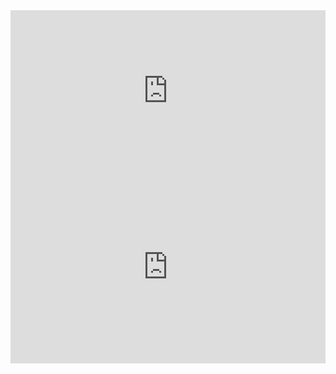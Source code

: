 <iframe width="100%" height="257" frameborder="0"
  src="https://observablehq.com/embed/@samue1v/vega-lite-api-exercicios-2022?cells=Miles_per_Gallon"></iframe>
  
 <iframe width="100%" height="308" frameborder="0"
  src="https://observablehq.com/embed/@samue1v/vega-lite-api-exercicios-2022?cells=mpg_hp_country"></iframe>
